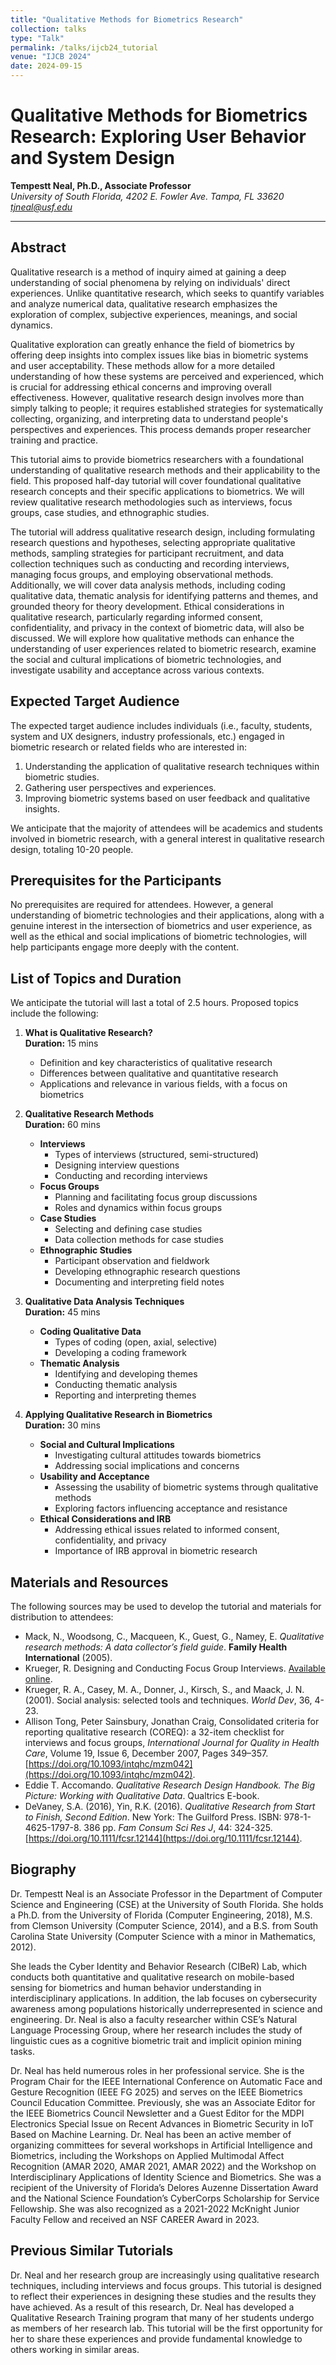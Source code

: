 ```yaml
---
title: "Qualitative Methods for Biometrics Research"
collection: talks
type: "Talk"
permalink: /talks/ijcb24_tutorial
venue: "IJCB 2024"
date: 2024-09-15
---
```


# Qualitative Methods for Biometrics Research: Exploring User Behavior and System Design

**Tempestt Neal, Ph.D., Associate Professor**  
*University of South Florida, 4202 E. Fowler Ave. Tampa, FL 33620*  
*tjneal@usf.edu*

---

## Abstract
Qualitative research is a method of inquiry aimed at gaining a deep understanding of social phenomena by relying on individuals' direct experiences. Unlike quantitative research, which seeks to quantify variables and analyze numerical data, qualitative research emphasizes the exploration of complex, subjective experiences, meanings, and social dynamics. 

Qualitative exploration can greatly enhance the field of biometrics by offering deep insights into complex issues like bias in biometric systems and user acceptability. These methods allow for a more detailed understanding of how these systems are perceived and experienced, which is crucial for addressing ethical concerns and improving overall effectiveness. However, qualitative research design involves more than simply talking to people; it requires established strategies for systematically collecting, organizing, and interpreting data to understand people's perspectives and experiences. This process demands proper researcher training and practice.

This tutorial aims to provide biometrics researchers with a foundational understanding of qualitative research methods and their applicability to the field. This proposed half-day tutorial will cover foundational qualitative research concepts and their specific applications to biometrics. We will review qualitative research methodologies such as interviews, focus groups, case studies, and ethnographic studies. 

The tutorial will address qualitative research design, including formulating research questions and hypotheses, selecting appropriate qualitative methods, sampling strategies for participant recruitment, and data collection techniques such as conducting and recording interviews, managing focus groups, and employing observational methods. Additionally, we will cover data analysis methods, including coding qualitative data, thematic analysis for identifying patterns and themes, and grounded theory for theory development. Ethical considerations in qualitative research, particularly regarding informed consent, confidentiality, and privacy in the context of biometric data, will also be discussed. We will explore how qualitative methods can enhance the understanding of user experiences related to biometric research, examine the social and cultural implications of biometric technologies, and investigate usability and acceptance across various contexts.

## Expected Target Audience
The expected target audience includes individuals (i.e., faculty, students, system and UX designers, industry professionals, etc.) engaged in biometric research or related fields who are interested in:

1. Understanding the application of qualitative research techniques within biometric studies.
2. Gathering user perspectives and experiences.
3. Improving biometric systems based on user feedback and qualitative insights.

We anticipate that the majority of attendees will be academics and students involved in biometric research, with a general interest in qualitative research design, totaling 10-20 people.

## Prerequisites for the Participants
No prerequisites are required for attendees. However, a general understanding of biometric technologies and their applications, along with a genuine interest in the intersection of biometrics and user experience, as well as the ethical and social implications of biometric technologies, will help participants engage more deeply with the content.

## List of Topics and Duration
We anticipate the tutorial will last a total of 2.5 hours. Proposed topics include the following:

1. **What is Qualitative Research?**  
   **Duration:** 15 mins  
   - Definition and key characteristics of qualitative research
   - Differences between qualitative and quantitative research
   - Applications and relevance in various fields, with a focus on biometrics

2. **Qualitative Research Methods**  
   **Duration:** 60 mins  
   - **Interviews**
     - Types of interviews (structured, semi-structured)
     - Designing interview questions
     - Conducting and recording interviews
   - **Focus Groups**
     - Planning and facilitating focus group discussions
     - Roles and dynamics within focus groups
   - **Case Studies**
     - Selecting and defining case studies
     - Data collection methods for case studies
   - **Ethnographic Studies**
     - Participant observation and fieldwork
     - Developing ethnographic research questions
     - Documenting and interpreting field notes

3. **Qualitative Data Analysis Techniques**  
   **Duration:** 45 mins  
   - **Coding Qualitative Data**
     - Types of coding (open, axial, selective)
     - Developing a coding framework
   - **Thematic Analysis**
     - Identifying and developing themes
     - Conducting thematic analysis
     - Reporting and interpreting themes

4. **Applying Qualitative Research in Biometrics**  
   **Duration:** 30 mins  
   - **Social and Cultural Implications**
     - Investigating cultural attitudes towards biometrics
     - Addressing social implications and concerns
   - **Usability and Acceptance**
     - Assessing the usability of biometric systems through qualitative methods
     - Exploring factors influencing acceptance and resistance
   - **Ethical Considerations and IRB**
     - Addressing ethical issues related to informed consent, confidentiality, and privacy
     - Importance of IRB approval in biometric research

## Materials and Resources
The following sources may be used to develop the tutorial and materials for distribution to attendees:

- Mack, N., Woodsong, C., Macqueen, K., Guest, G., Namey, E. _Qualitative research methods: A data collector’s field guide_. **Family Health International** (2005).
- Krueger, R. Designing and Conducting Focus Group Interviews. [Available online](https://www.eiu.edu/ihec/Krueger-FocusGroupInterviews.pdf).
- Krueger, R. A., Casey, M. A., Donner, J., Kirsch, S., and Maack, J. N. (2001). Social analysis: selected tools and techniques. _World Dev_, 36, 4-23.
- Allison Tong, Peter Sainsbury, Jonathan Craig, Consolidated criteria for reporting qualitative research (COREQ): a 32-item checklist for interviews and focus groups, _International Journal for Quality in Health Care_, Volume 19, Issue 6, December 2007, Pages 349–357. [https://doi.org/10.1093/intqhc/mzm042](https://doi.org/10.1093/intqhc/mzm042).
- Eddie T. Accomando. _Qualitative Research Design Handbook. The Big Picture: Working with Qualitative Data_. Qualtrics E-book.
- DeVaney, S.A. (2016), Yin, R.K. (2016). _Qualitative Research from Start to Finish, Second Edition_. New York: The Guilford Press. ISBN: 978-1-4625-1797-8. 386 pp. _Fam Consum Sci Res J_, 44: 324-325. [https://doi.org/10.1111/fcsr.12144](https://doi.org/10.1111/fcsr.12144).

## Biography
Dr. Tempestt Neal is an Associate Professor in the Department of Computer Science and Engineering (CSE) at the University of South Florida. She holds a Ph.D. from the University of Florida (Computer Engineering, 2018), M.S. from Clemson University (Computer Science, 2014), and a B.S. from South Carolina State University (Computer Science with a minor in Mathematics, 2012). 

She leads the Cyber Identity and Behavior Research (CIBeR) Lab, which conducts both quantitative and qualitative research on mobile-based sensing for biometrics and human behavior understanding in interdisciplinary applications. In addition, the lab focuses on cybersecurity awareness among populations historically underrepresented in science and engineering. Dr. Neal is also a faculty researcher within CSE’s Natural Language Processing Group, where her research includes the study of linguistic cues as a cognitive biometric trait and implicit opinion mining tasks.

Dr. Neal has held numerous roles in her professional service. She is the Program Chair for the IEEE International Conference on Automatic Face and Gesture Recognition (IEEE FG 2025) and serves on the IEEE Biometrics Council Education Committee. Previously, she was an Associate Editor for the IEEE Biometrics Council Newsletter and a Guest Editor for the MDPI Electronics Special Issue on Recent Advances in Biometric Security in IoT Based on Machine Learning. Dr. Neal has been an active member of organizing committees for several workshops in Artificial Intelligence and Biometrics, including the Workshops on Applied Multimodal Affect Recognition (AMAR 2020, AMAR 2021, AMAR 2022) and the Workshop on Interdisciplinary Applications of Identity Science and Biometrics. She was a recipient of the University of Florida’s Delores Auzenne Dissertation Award and the National Science Foundation’s CyberCorps Scholarship for Service Fellowship. She was also recognized as a 2021-2022 McKnight Junior Faculty Fellow and received an NSF CAREER Award in 2023.

## Previous Similar Tutorials
Dr. Neal and her research group are increasingly using qualitative research techniques, including interviews and focus groups. This tutorial is designed to reflect their experiences in designing these studies and the results they have achieved. As a result of this research, Dr. Neal has developed a Qualitative Research Training program that many of her students undergo as members of her research lab. This tutorial will be the first opportunity for her to share these experiences and provide fundamental knowledge to others working in similar areas.
